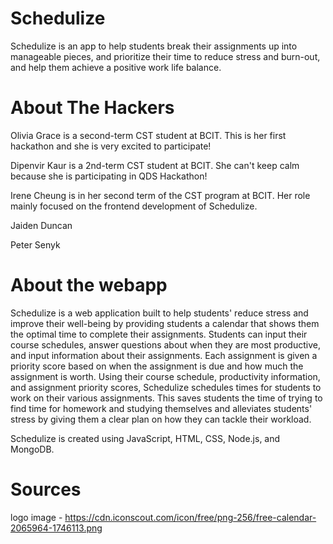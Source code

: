 # Schedulize

Schedulize is an app to help students break their assignments up into manageable pieces, and prioritize their time to reduce stress and burn-out, and help them achieve a positive work life balance. 

# About The Hackers

Olivia Grace is a second-term CST student at BCIT. This is her first hackathon and she is very excited to participate!

Dipenvir Kaur is a 2nd-term CST student at BCIT. She can't keep calm because she is participating in QDS Hackathon!

Irene Cheung is in her second term of the CST program at BCIT. Her role mainly focused on the frontend development of Schedulize.

Jaiden Duncan

Peter Senyk


# About the webapp
Schedulize is a web application built to help students' reduce stress and improve their well-being by providing students a calendar that shows them the optimal time to complete their assignments. Students can input their course schedules, answer questions about when they are most productive, and input information about their assignments. Each assignment is given a priority score based on when the assignment is due and how much the assignment is worth. Using their course schedule, productivity information, and assignment priority scores, Schedulize schedules times for students to work on their various assignments. This saves students the time of trying to find time for homework and studying themselves and alleviates students' stress by giving them a clear plan on how they can tackle their workload. 

Schedulize is created using JavaScript, HTML, CSS, Node.js, and MongoDB.

# Sources
logo image - https://cdn.iconscout.com/icon/free/png-256/free-calendar-2065964-1746113.png
